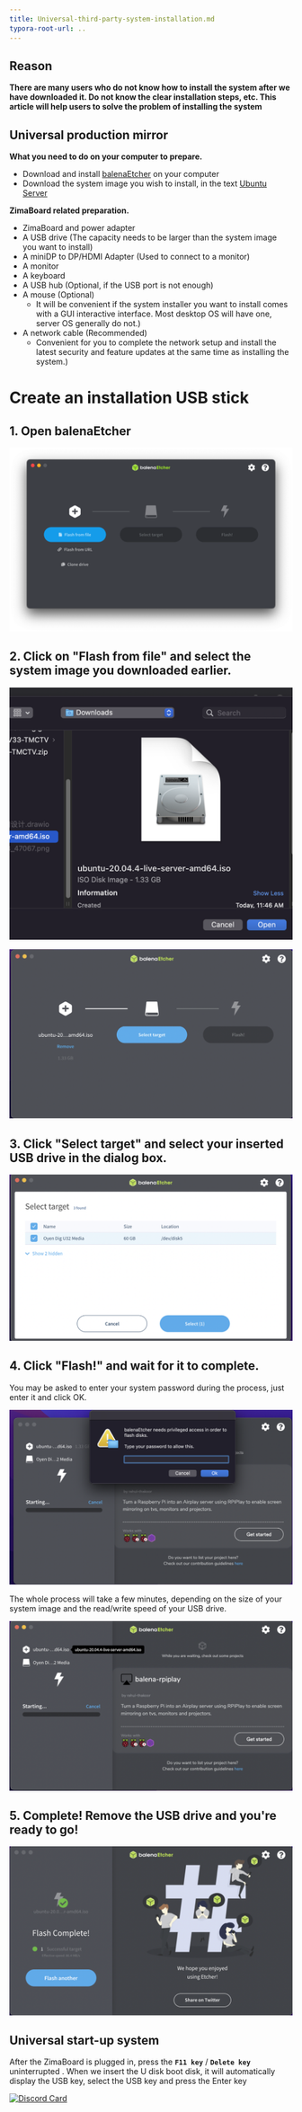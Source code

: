 ```yaml
---
title: Universal-third-party-system-installation.md
typora-root-url: ..
---
```

## Reason

**There are many users who do not know how to install the system after we have downloaded it. Do not know the clear installation steps, etc. This article will help users to solve the problem of installing the system**

## Universal production mirror

**What you need to do on your computer to prepare.**
- Download and install [balenaEtcher](https://www.balena.io/etcher/) on your computer
- Download the system image you wish to install, in the text [Ubuntu Server](https://ubuntu.com/download/server)
  

**ZimaBoard related preparation.**

- ZimaBoard and power adapter
- A USB drive (The capacity needs to be larger than the system image you want to install)
- A miniDP to DP/HDMI Adapter (Used to connect to a monitor)
- A monitor
- A keyboard
- A USB hub (Optional, if the USB port is not enough)
- A mouse (Optional)
  - It will be convenient if the system installer you want to install comes with a GUI interactive interface. Most desktop OS will have one, server OS generally do not.)
- A network cable (Recommended)
  - Convenient for you to complete the network setup and install the latest security and feature updates at the same time as installing the system.)

# Create an installation USB stick

## 1.  Open balenaEtcher


![Open Balenaetcher](/images/Installing-Ubuntu-System/install-ubuntu-system-open-balenaetcher.jpg)

## 2. Click on "Flash from file" and select the system image you downloaded earlier.

![Using Balenaetcher Write Image In Usb](/images/Installing-Ubuntu-System/intall-ubuntu-system-choose-image-in-balenaetcher.png)


![Using Balenaetcher Write Image In Usb](/images/Installing-Ubuntu-System/install-ubuntu-system-choose-image-in-balenaetcher1.png)

## 3. Click "Select target" and select your inserted USB drive in the dialog box.

![Using Balenaetcher Write Image In Usb](/images/Installing-Ubuntu-System/install-ubuntu-system-choose-usb-disk.png)

## 4. Click "Flash!" and wait for it to complete.
You may be asked to enter your system password during the process, just enter it and click OK.

![Enter you Computer Account And Password](/images/Installing-Ubuntu-System/install-ubuntu-system-enter-password.png)

The whole process will take a few minutes, depending on the size of your system image and the read/write speed of your USB drive.

![Waitting Balenaetcher Flash](/images/Installing-Ubuntu-System/install-ubuntu-system-makeing-image.png)

## 5. Complete! Remove the USB drive and you're ready to go!

![Complete Create Usb Boot](/images/Installing-Ubuntu-System/install-ubuntu-system-image-complete.png)

## Universal start-up system

After the ZimaBoard is plugged in, press the **`F11 key`** / **`Delete key`** uninterrupted . When we insert the U disk boot disk, it will automatically display the USB key, select the USB key and press the Enter key

[![Discord Card](https://discordapp.com/api/guilds/884667213326463016/widget.png?style=banner2)](https://discord.gg/knqAbbBbeX)